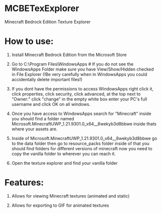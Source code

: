 # MCBETexExplorer
Minecraft Bedrock Edition Texture Explorer

# How to use:

1. Install Minecraft Bedrock Edition from the Microsoft Store

2. Go to C:\Program Files\WindowsApps # If you do not see the WindowsApps Folder make sure you have View/Show/Hidden checked in File Explorer (!Be very carefully when in WindowsApps you could accidentally delete important files!)

3. If you dont have the permissions to access WindowsApps right click it, click properties, click security, click advanced, at the top next to "Owner:" click "change" in the empty white box enter your PC's full username and click OK on all windows.

4. Once you have access to WindowsApps search for "Minecraft" inside you should find a folder named Microsoft.MinecraftUWP_1.21.9301.0_x64__8wekyb3d8bbwe inside thats where your assets are.

5. Inside of Microsoft.MinecraftUWP_1.21.9301.0_x64__8wekyb3d8bbwe go to the data folder then go to resource_packs folder inside of that you should find folders for different versions of minecraft now you need to copy the vanilla folder to wherever you can reach it.

6. Open the texture explorer and find your vanilla folder

# Features:

1. Allows for viewing Minecraft textures (animated and static)

2. Allows for exporting to GIF for animated textures
